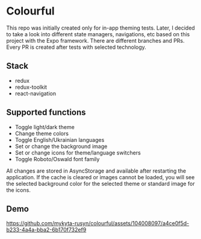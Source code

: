 # Colourful
This repo was initially created only for in-app theming tests. Later, I decided to take a look into different state managers, navigations, etc based on this project with the Expo framework.
There are different branches and PRs. Every PR is created after tests with selected technology.

## Stack
- redux
- redux-toolkit
- react-navigation

## Supported functions
- Toggle light/dark theme
- Change theme colors
- Toggle English/Ukrainian languages
- Set or change the background image
- Set or change icons for theme/language switchers
- Toggle Roboto/Oswald font family

All changes are stored in AsyncStorage and available after restarting the application. If the cache is cleared or images cannot be loaded, you will see the selected background color for the selected theme or standard image for the icons.


## Demo
https://github.com/mykyta-rusyn/colourful/assets/104008097/a4ce0f5d-b233-4a4a-bba2-6b170f732ef9
